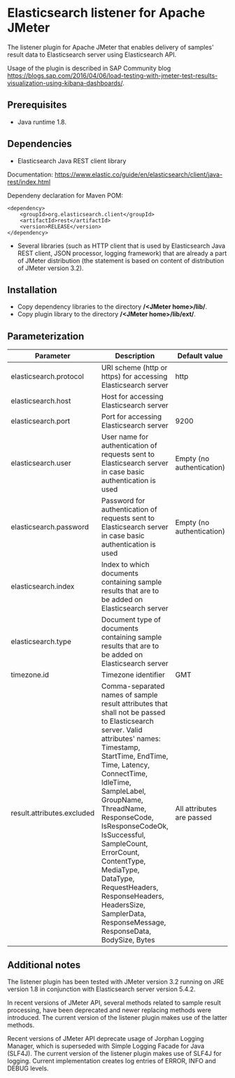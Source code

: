 
# Elasticsearch listener for Apache JMeter
The listener plugin for Apache JMeter that enables delivery of samples' result data to Elasticsearch server using Elasticsearch API.

Usage of the plugin is described in SAP Community blog https://blogs.sap.com/2016/04/06/load-testing-with-jmeter-test-results-visualization-using-kibana-dashboards/.


## Prerequisites
* Java runtime 1.8.


## Dependencies
* Elasticsearch Java REST client library

Documentation: https://www.elastic.co/guide/en/elasticsearch/client/java-rest/index.html

Dependeny declaration for Maven POM:

<pre><code>&lt;dependency&gt;
	&lt;groupId&gt;org.elasticsearch.client&lt;/groupId&gt;
	&lt;artifactId&gt;rest&lt;/artifactId&gt;
	&lt;version&gt;RELEASE&lt;/version&gt;
&lt;/dependency&gt;</code></pre>
* Several libraries (such as HTTP client that is used by Elasticsearch Java REST client, JSON processor, logging framework) that are already a part of JMeter distribution (the statement is based on content of distribution of JMeter version 3.2).


## Installation
* Copy dependency libraries to the directory **/&lt;JMeter home&gt;/lib/**.
* Copy plugin library to the directory **/&lt;JMeter home&gt;/lib/ext/**.


## Parameterization
|Parameter|Description|Default value|
|---|---|---|
|elasticsearch.protocol|URI scheme (http or https) for accessing Elasticsearch server|http|
|elasticsearch.host|Host for accessing Elasticsearch server||
|elasticsearch.port|Port for accessing Elasticsearch server|9200|
|elasticsearch.user|User name for authentication of requests sent to Elasticsearch server in case basic authentication is used|Empty (no authentication)|
|elasticsearch.password|Password for authentication of requests sent to Elasticsearch server in case basic authentication is used|Empty (no authentication)|
|elasticsearch.index|Index to which documents containing sample results that are to be added on Elasticsearch server||
|elasticsearch.type|Document type of documents containing sample results that are to be added on Elasticsearch server||
|timezone.id|Timezone identifier|GMT|
|result.attributes.excluded|Comma-separated names of sample result attributes that shall not be passed to Elasticsearch server. Valid attributes' names: Timestamp, StartTime, EndTime, Time, Latency, ConnectTime, IdleTime, SampleLabel, GroupName, ThreadName, ResponseCode, IsResponseCodeOk, IsSuccessful, SampleCount, ErrorCount, ContentType, MediaType, DataType, RequestHeaders, ResponseHeaders, HeadersSize, SamplerData, ResponseMessage, ResponseData, BodySize, Bytes|All attributes are passed|


## Additional notes
The listener plugin has been tested with JMeter version 3.2 running on JRE version 1.8 in conjunction with Elasticsearch server version 5.4.2.

In recent versions of JMeter API, several methods related to sample result processing, have been deprecated and newer replacing methods were introduced. The current version of the listener plugin makes use of the latter methods.

Recent versions of JMeter API deprecate usage of Jorphan Logging Manager, which is superseded with Simple Logging Facade for Java (SLF4J). The current version of the listener plugin makes use of SLF4J for logging. Current implementation creates log entries of ERROR, INFO and DEBUG levels.
